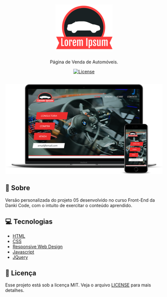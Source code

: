 <h1 align="center">
  <img src="images/logo.png" alt="logo" >
</h1>

<p align="center">Página de Venda de Automóveis.</p>

<p align="center">
  <a href="https://opensource.org/licenses/MIT">
    <img alt="License" src="https://img.shields.io/badge/license-MIT-eb2d2d">
  </a>
</p>

<br>

<div align="center">
  <img src="screenshot.png" alt="screenshot" >
</div>

## :red_car: Sobre

Versão personalizada do projeto 05 desenvolvido no curso Front-End da Danki Code, com o intuito de exercitar o conteúdo aprendido.

## :computer: Tecnologias
- [HTML](https://devdocs.io/html/)
- [CSS](https://devdocs.io/css/)
- [Responsive Web Design](https://www.w3schools.com/html/html_responsive.asp)
- [Javascript](https://devdocs.io/javascript/)
- [JQuery](https://jquery.com/)

## :memo: Licença

Esse projeto está sob a licença MIT. Veja o arquivo [LICENSE](/LICENSE) para mais detalhes.
